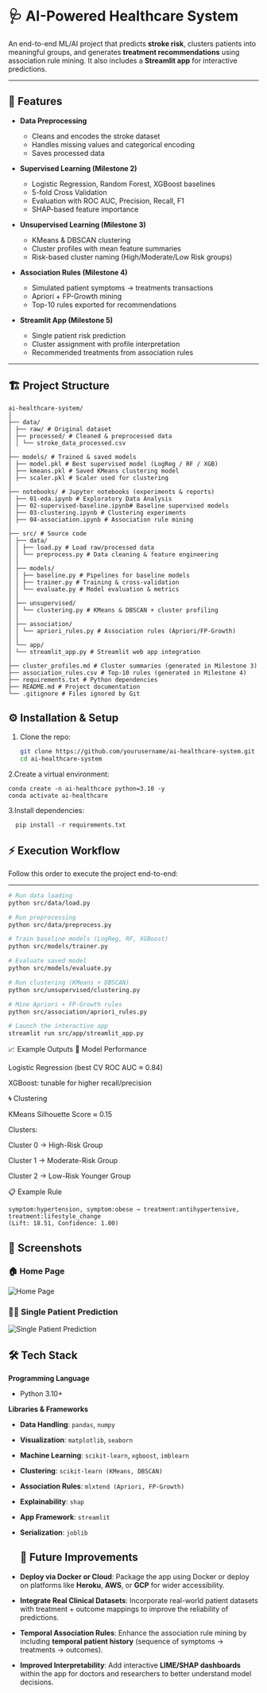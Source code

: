 # 🩺 AI-Powered Healthcare System  

An end-to-end ML/AI project that predicts **stroke risk**, clusters patients into meaningful groups, and generates **treatment recommendations** using association rule mining. It also includes a **Streamlit app** for interactive predictions.  

---

## 📌 Features  
- **Data Preprocessing**  
  - Cleans and encodes the stroke dataset  
  - Handles missing values and categorical encoding  
  - Saves processed data  

- **Supervised Learning (Milestone 2)**  
  - Logistic Regression, Random Forest, XGBoost baselines  
  - 5-fold Cross Validation  
  - Evaluation with ROC AUC, Precision, Recall, F1  
  - SHAP-based feature importance  

- **Unsupervised Learning (Milestone 3)**  
  - KMeans & DBSCAN clustering  
  - Cluster profiles with mean feature summaries  
  - Risk-based cluster naming (High/Moderate/Low Risk groups)  

- **Association Rules (Milestone 4)**  
  - Simulated patient symptoms → treatments transactions  
  - Apriori + FP-Growth mining  
  - Top-10 rules exported for recommendations  

- **Streamlit App (Milestone 5)**  
  - Single patient risk prediction  
  - Cluster assignment with profile interpretation  
  - Recommended treatments from association rules  

---

## 🏗️ Project Structure  
```
ai-healthcare-system/
│
├── data/
│ ├── raw/ # Original dataset
│ ├── processed/ # Cleaned & preprocessed data
│ │ └── stroke_data_processed.csv
│
├── models/ # Trained & saved models
│ ├── model.pkl # Best supervised model (LogReg / RF / XGB)
│ ├── kmeans.pkl # Saved KMeans clustering model
│ ├── scaler.pkl # Scaler used for clustering
│
├── notebooks/ # Jupyter notebooks (experiments & reports)
│ ├── 01-eda.ipynb # Exploratory Data Analysis
│ ├── 02-supervised-baseline.ipynb# Baseline supervised models
│ ├── 03-clustering.ipynb # Clustering experiments
│ ├── 04-association.ipynb # Association rule mining
│
├── src/ # Source code
│ ├── data/
│ │ ├── load.py # Load raw/processed data
│ │ └── preprocess.py # Data cleaning & feature engineering
│ │
│ ├── models/
│ │ ├── baseline.py # Pipelines for baseline models
│ │ ├── trainer.py # Training & cross-validation
│ │ └── evaluate.py # Model evaluation & metrics
│ │
│ ├── unsupervised/
│ │ └── clustering.py # KMeans & DBSCAN + cluster profiling
│ │
│ ├── association/
│ │ └── apriori_rules.py # Association rules (Apriori/FP-Growth)
│ │
│ └── app/
│ └── streamlit_app.py # Streamlit web app integration
│
├── cluster_profiles.md # Cluster summaries (generated in Milestone 3)
├── association_rules.csv # Top-10 rules (generated in Milestone 4)
├── requirements.txt # Python dependencies
├── README.md # Project documentation
└── .gitignore # Files ignored by Git
```

## ⚙️ Installation & Setup  

1. Clone the repo:
   ```bash
   git clone https://github.com/yourusername/ai-healthcare-system.git
   cd ai-healthcare-system
2.Create a virtual environment:
  ```
  conda create -n ai-healthcare python=3.10 -y
  conda activate ai-healthcare
```
3.Install dependencies:
```
  pip install -r requirements.txt
```
## ⚡ Execution Workflow

Follow this order to execute the project end-to-end:

---


```bash
# Run data loading
python src/data/load.py

# Run preprocessing
python src/data/preprocess.py

# Train baseline models (LogReg, RF, XGBoost)
python src/models/trainer.py

# Evaluate saved model
python src/models/evaluate.py

# Run clustering (KMeans + DBSCAN)
python src/unsupervised/clustering.py

# Mine Apriori + FP-Growth rules
python src/association/apriori_rules.py

# Launch the interactive app
streamlit run src/app/streamlit_app.py
```
📈 Example Outputs
🧠 Model Performance

Logistic Regression (best CV ROC AUC ≈ 0.84)

XGBoost: tunable for higher recall/precision

🌀 Clustering

KMeans Silhouette Score ≈ 0.15

Clusters:

Cluster 0 → High-Risk Group

Cluster 1 → Moderate-Risk Group

Cluster 2 → Low-Risk Younger Group

📋 Example Rule
```
symptom:hypertension, symptom:obese → treatment:antihypertensive, treatment:lifestyle_change
(Lift: 18.51, Confidence: 1.00)
```
## 📸 Screenshots

### 🏠 Home Page
![Home Page](assets/Homepage.png)

### 🧑‍⚕️ Single Patient Prediction
![Single Patient Prediction](assets/Predictions.png)

## 🛠️ Tech Stack

**Programming Language**
- Python 3.10+

**Libraries & Frameworks**
- **Data Handling**: `pandas`, `numpy`
- **Visualization**: `matplotlib`, `seaborn`
- **Machine Learning**: `scikit-learn`, `xgboost`, `imblearn`
- **Clustering**: `scikit-learn (KMeans, DBSCAN)`
- **Association Rules**: `mlxtend (Apriori, FP-Growth)`
- **Explainability**: `shap`
- **App Framework**: `streamlit`
- **Serialization**: `joblib`

  ## 🚀 Future Improvements

- **Deploy via Docker or Cloud**: Package the app using Docker or deploy on platforms like **Heroku**, **AWS**, or **GCP** for wider accessibility.  
- **Integrate Real Clinical Datasets**: Incorporate real-world patient datasets with treatment + outcome mappings to improve the reliability of predictions.  
- **Temporal Association Rules**: Enhance the association rule mining by including **temporal patient history** (sequence of symptoms → treatments → outcomes).  
- **Improved Interpretability**: Add interactive **LIME/SHAP dashboards** within the app for doctors and researchers to better understand model decisions.  


